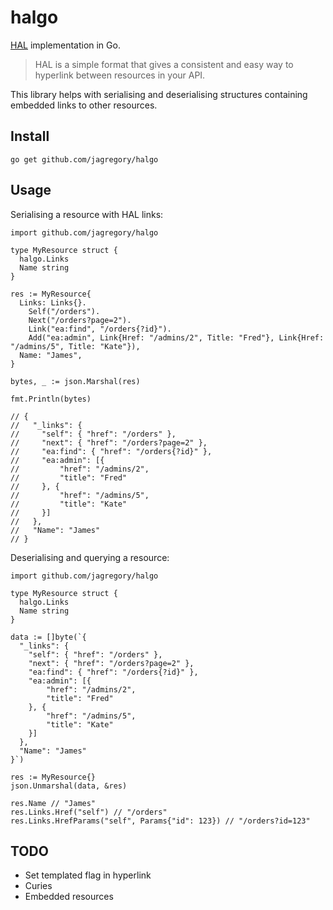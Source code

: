 # halgo

[HAL](http://stateless.co/hal_specification.html) implementation in Go.

> HAL is a simple format that gives a consistent and easy way to hyperlink between resources in your API.

This library helps with serialising and deserialising structures containing embedded links to other resources.

## Install

    go get github.com/jagregory/halgo

## Usage

Serialising a resource with HAL links:

    import github.com/jagregory/halgo

    type MyResource struct {
      halgo.Links
      Name string
    }

    res := MyResource{
      Links: Links{}.
        Self("/orders").
        Next("/orders?page=2").
        Link("ea:find", "/orders{?id}").
        Add("ea:admin", Link{Href: "/admins/2", Title: "Fred"}, Link{Href: "/admins/5", Title: "Kate"}),
      Name: "James",
    }

    bytes, _ := json.Marshal(res)

    fmt.Println(bytes)

    // {
    //   "_links": {
    //     "self": { "href": "/orders" },
    //     "next": { "href": "/orders?page=2" },
    //     "ea:find": { "href": "/orders{?id}" },
    //     "ea:admin": [{
    //         "href": "/admins/2",
    //         "title": "Fred"
    //     }, {
    //         "href": "/admins/5",
    //         "title": "Kate"
    //     }]
    //   },
    //   "Name": "James"
    // }

Deserialising and querying a resource: 

    import github.com/jagregory/halgo

    type MyResource struct {
      halgo.Links
      Name string
    }

    data := []byte(`{
      "_links": {
        "self": { "href": "/orders" },
        "next": { "href": "/orders?page=2" },
        "ea:find": { "href": "/orders{?id}" },
        "ea:admin": [{
            "href": "/admins/2",
            "title": "Fred"
        }, {
            "href": "/admins/5",
            "title": "Kate"
        }]
      },
      "Name": "James"
    }`)

    res := MyResource{}
    json.Unmarshal(data, &res)

    res.Name // "James"
    res.Links.Href("self") // "/orders"
    res.Links.HrefParams("self", Params{"id": 123}) // "/orders?id=123"

## TODO

* Set templated flag in hyperlink
* Curies
* Embedded resources